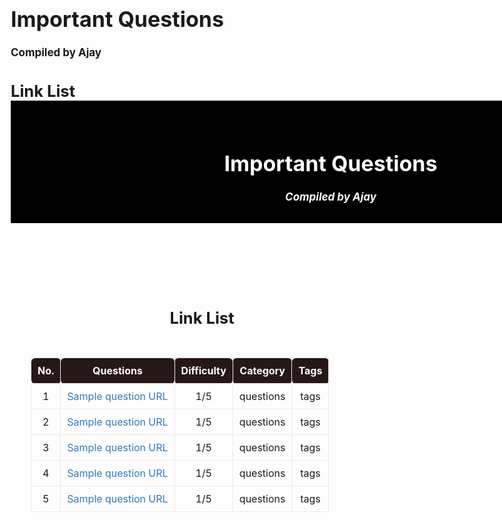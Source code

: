 # Important Questions
#### Compiled by Ajay

## Link List

<style>
  *{
    margin: 0;
    padding: 0;
  }

  body{
    background-color: rgb(253, 253, 253);
    font-size: 17px;
  }

  header{
    padding: 2rem;
    display: flex;
    flex-direction: column;
    align-items: center;
    justify-content: center;
    width: 100vw;
    background-color: black;
    color: white;
  }

  .container{
    margin: 2rem;
    display: flex;
    flex-direction: column;
    align-items: center;
    justify-content: center;
  }

  .container h2 {
    padding: 2rem;
  }

  table {
    border-collapse: collapse;
    width: 100%;
  }
  
  th, td {
    border: 1px solid #ece8e8;
    padding: 10px;
    text-align: center;
    border-radius: 6px;
  }
  
  th {
    background-color: #271818;
    color: #fff;
  }
  
  td a {
    text-decoration: none;
    color: #337ab7;
  }
  
  td a:hover {
    color: #23527c;
  }
</style>

<header>
  <h1>Important Questions</h1>
  <h5>Compiled by Ajay</h5>
</header>

<div class="container">
  <h2>Link List</h2>
  <table>
    <tr>
      <th>No.</th>
      <th>Questions</th>
      <th>Difficulty</th>
      <th>Category</th>
      <th>Tags</th>
    </tr>
    <tr>
      <td>1</td>
      <td>
        <a href="www.google.com">Sample question URL</a>
      </td>
      <td>1/5</td>
      <td>questions</td>
      <td>tags</td>
    </tr>            
    <tr>
      <td>2</td>
      <td>
        <a href="www.google.com">Sample question URL</a>
      </td>
      <td>1/5</td>
      <td>questions</td>
      <td>tags</td>
    </tr>            
    <tr>
      <td>3</td>
      <td>
        <a href="www.google.com">Sample question URL</a>
      </td>
      <td>1/5</td>
      <td>questions</td>
      <td>tags</td>
    </tr>            
    <tr>
      <td>4</td>
      <td>
        <a href="www.google.com">Sample question URL</a>
      </td>
      <td>1/5</td>
      <td>questions</td>
      <td>tags</td>
    </tr>            
    <tr>
      <td>5</td>
      <td>
        <a href="www.google.com">Sample question URL</a>
      </td>
      <td>1/5</td>
      <td>questions</td>
      <td>tags</td>
    </tr>            
  </table>
</div>